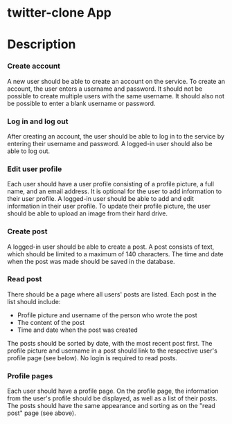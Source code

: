 # twitter-clone App
# Description
### Create account
A new user should be able to create an account on the service.
To create an account, the user enters a username and password. 
It should not be possible to create multiple users with the same username. It should also not be possible to enter a blank username or password.

### Log in and log out
After creating an account, the user should be able to log in to the service by entering their username and password.
A logged-in user should also be able to log out.

### Edit user profile
Each user should have a user profile consisting of a profile picture, a full name, and an email address.
It is optional for the user to add information to their user profile.
A logged-in user should be able to add and edit information in their user profile. To update their profile picture,
the user should be able to upload an image from their hard drive.

### Create post
A logged-in user should be able to create a post.
A post consists of text, which should be limited to a maximum of 140 characters. The time and date when the post was made should be saved in the database.

### Read post
There should be a page where all users' posts are listed. Each post in the list should include:

- Profile picture and username of the person who wrote the post
- The content of the post
- Time and date when the post was created

The posts should be sorted by date, with the most recent post first.
The profile picture and username in a post should link to the respective user's profile page (see below).
No login is required to read posts.

### Profile pages
Each user should have a profile page. On the profile page, the information from the user's profile should be displayed, 
as well as a list of their posts. The posts should have the same appearance and sorting as on the "read post" page (see above).
